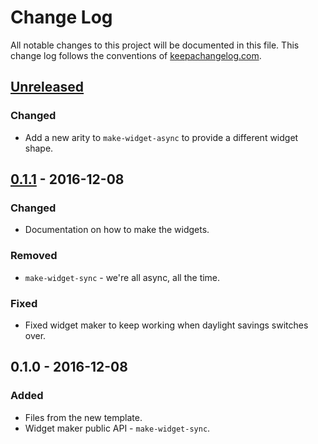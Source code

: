 # Change Log
All notable changes to this project will be documented in this file. This change log follows the conventions of [keepachangelog.com](http://keepachangelog.com/).

## [Unreleased]
### Changed
- Add a new arity to `make-widget-async` to provide a different widget shape.

## [0.1.1] - 2016-12-08
### Changed
- Documentation on how to make the widgets.

### Removed
- `make-widget-sync` - we're all async, all the time.

### Fixed
- Fixed widget maker to keep working when daylight savings switches over.

## 0.1.0 - 2016-12-08
### Added
- Files from the new template.
- Widget maker public API - `make-widget-sync`.

[Unreleased]: https://github.com/your-name/minimalistic-native-cljs/compare/0.1.1...HEAD
[0.1.1]: https://github.com/your-name/minimalistic-native-cljs/compare/0.1.0...0.1.1
